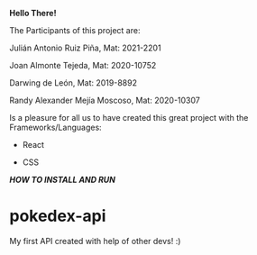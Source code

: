 **Hello There!**

The Participants of this project are:

Julián Antonio Ruiz Piña, Mat: 2021-2201

Joan Almonte Tejeda, Mat: 2020-10752

Darwing de León, Mat: 2019-8892

Randy Alexander Mejía Moscoso, Mat: 2020-10307


Is a pleasure for all us to have created this great project with the Frameworks/Languages:

- React

- CSS


***HOW TO INSTALL AND RUN***








# pokedex-api
My first API created with help of other devs! :)
